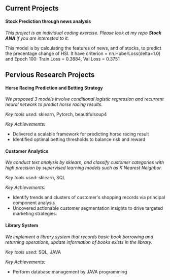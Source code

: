 ## Current Projects
#### Stock Prediction through news analysis
*This project is an individual coding exercise. Please look at my repo __Stock ANA__ if you are interested to it.*

This model is by calculating the features of news, and of stocks, to predict the precentage change of HSI.
It have criterion = nn.HuberLoss(delta=1.0) and Epoch 100: Train Loss = 0.3884, Val Loss = 0.3751


## Pervious Research Projects
#### Horse Racing Prediction and Betting Strategy
*We proposed 3 models involve conditional logistic regression and recurrent neural network to predict horse racing results.*

*Key tools used:* sklearn, Pytorch, beautifulsoup4

*Key Achievements:*
- Delivered a scalable framework for predicting horse racing result
- Identified optimal betting thresholds to balance risk and reward


#### Customer Analytics
*We conduct text analysis by sklearn, and classify customer categories with high precision by supervised learning models such as K Nearest Neighbor.*

*Key tools used:* sklearn, SQL

*Key Achievements:*
- Identify trends and clusters of customer's shopping records via principal component analysis
- Uncovered actionable customer segmentation insights to drive targeted marketing strategies.

#### Library System
*We implement a library system that records basic book borrowing and returning operations, update information of books exists in the library.*

*Key tools used:* SQL, JAVA

*Key Achievements:*
- Perform database management by JAVA programming


  
<!--
**LeeChingManJenny/LeeChingManJenny** is a ✨ _special_ ✨ repository because its `README.md` (this file) appears on your GitHub profile.

Here are some ideas to get you started:

- 🔭 I’m currently working on ...
- 🌱 I’m currently learning ...
- 👯 I’m looking to collaborate on ...
- 🤔 I’m looking for help with ...
- 💬 Ask me about ...
- 📫 How to reach me: ...
- 😄 Pronouns: ...
- ⚡ Fun fact: ...
-->
